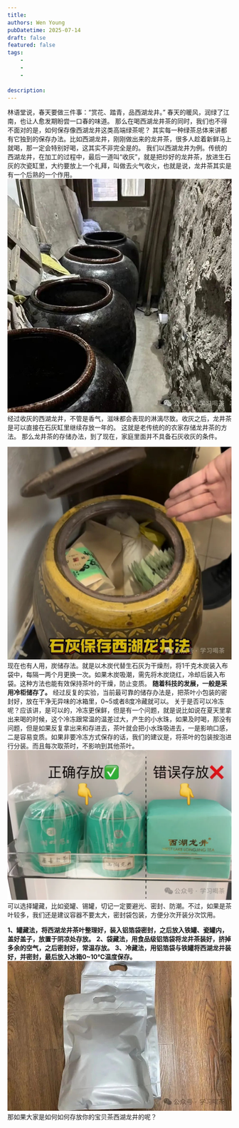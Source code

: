 ```yaml
---
title: 
authors: Wen Young
pubDatetime: 2025-07-14
draft: false
featured: false
tags: 
    - 
    - 
    - 

description: 
---
```




林语堂说，春天要做三件事：“赏花、踏青，品西湖龙井。”
春天的暖风，润绿了江南，也让人愈发期盼尝一口春的味道。
那么在喝西湖龙井茶的同时，我们也不得不面对的是，如何保存像西湖龙井这类高端绿茶呢？
其实每一种绿茶总体来讲都有它独到的保存办法。比如西湖龙井，刚刚做出来的龙井茶，很多人趁着新鲜马上就喝，那一定会特别好喝，这其实不非完全是的。
我们以西湖龙井为例。传统的西湖龙井，在加工的过程中，最后一道叫“收灰”，就是把炒好的龙井茶，放进生石灰的次瓷缸里，大约要放上一个礼拜，叫做去火气收火，也就是说，龙井茶其实是有一个后熟的一个作用。
![图片](img/2.jpg)
经过收灰的西湖龙井，不管是香气，滋味都会表现的淋漓尽致。收灰之后，龙井茶是可以直接在石灰缸里继续存放一年的。
这就是老传统的的农家存储龙井茶的方法。
那么龙井茶的存储办法，到了现在，家庭里面并不具备石灰收灰的条件。

![图片](img/3.jpg)
现在也有人用，炭储存法。就是以木炭代替生石灰为干燥剂，将1千克木炭装入布袋中，每隔一两个月更换一次。如果木炭吸潮，需先将木炭烧红，冷却后装入布袋。这种方法也能有效保持茶叶的干燥，防止变质。
**随着科技的发展，一般是采用冷柜储存了。**
经过反复的实验，当前最可靠的储存办法是，把茶叶小包装的密封好，放在干净无异味的冰箱里，0~5或者8度冷藏就可以。
关于是否可以冷冻呢？应该讲，是可以的，冷冻更保鲜，但是有一个问题，就是说比如说在夏天里拿出来喝的时候，这个冷冻跟常温的温差过大，产生的小水珠，如果及时喝，那没有问题，但是如果反复拿出来和存进去，茶叶就会把小水珠吸进去，一是影响口感，二是容易变质。如果非要冷冻方式保存的话，我们的建议是，将茶叶的包装按泡进行分装。而且每次取茶时，不影响到其他茶叶。
![图片](img/4.jpg)
可以选择罐藏，比如瓷罐、锡罐，切记一定要避光、密封、防潮。不过，如果是茶叶较多，我们还是建议容器不要太大，密封袋包装，方便分次开装分次饮用。  

**1、罐藏法，将西湖龙井茶叶整理好，装入铝箔袋密封，之后放入铁罐、瓷罐内，盖好盖子，放置于阴凉处存放。**
**2、袋藏法，用食品级铝箔袋将龙井茶装好，挤掉多余的空气，之后密封好，常温存放。**
**3、冷藏法，用铝箔袋与铁罐将西湖龙井装好，并密封，最后放入冰箱0~10℃温度保存。**
![图片](img/5.jpg)
那如果大家是如何如何存放你的宝贝茶西湖龙井的呢？

